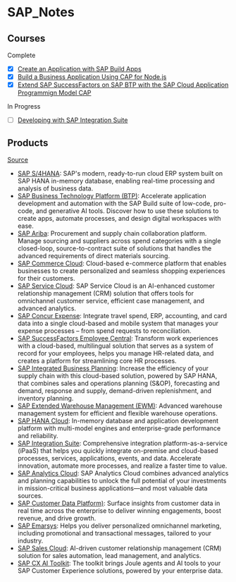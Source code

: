 # SAP_Notes

## Courses

Complete
- [X] [Create an Application with SAP Build Apps](https://developers.sap.com/mission.appgyver-low-code.html)
- [X] [Build a Business Application Using CAP for Node.js](https://developers.sap.com/mission.cp-starter-extensions-cap.html)
- [X] [Extend SAP SuccessFactors on SAP BTP with the SAP Cloud Application Programmign Model CAP](https://developers.sap.com/mission.btp-extend-sfsf-cap.html)

In Progress

- [ ] [Developing with SAP Integration Suite]([https://github.com/chrisrobles/SAP-Notes/](https://learning.sap.com/learning-journeys/developing-with-sap-integration-suite))

## Products

[Source](https://www.sap.com/products.html)

- [SAP S/4HANA](https://www.sap.com/products/s4hana-erp.html): SAP's modern, ready-to-run cloud ERP system built on SAP HANA in-memory database, enabling real-time processing and analysis of business data.
- [SAP Business Technology Platform (BTP)](https://www.sap.com/products/business-technology-platform.html): Accelerate application development and automation with the SAP Build suite of low-code, pro-code, and generative AI tools. Discover how to use these solutions to create apps, automate processes, and design digital workspaces with ease.
- [SAP Ariba](https://www.sap.com/products/procurement.html): Procurement and supply chain collaboration platform. Manage sourcing and suppliers across spend categories with a single closed-loop, source-to-contract suite of solutions that handles the advanced requirements of direct materials sourcing.
- [SAP Commerce Cloud](https://www.sap.com/products/crm/commerce-cloud.html): Cloud-based e-commerce platform that enables businesses to create personalized and seamless shopping experiences for their customers.
- [SAP Service Cloud](https://www.sap.com/products/crm/service-cloud.html): SAP Service Cloud is an AI-enhanced customer relationship management (CRM) solution that offers tools for omnichannel customer service, efficient case management, and advanced analytics.
- [SAP Concur Expense](https://www.concur.com/en-us/expense-management): Integrate travel spend, ERP, accounting, and card data into a single cloud-based and mobile system that manages your expense processes – from spend requests to reconciliation.
- [SAP SuccessFactors Employee Central](https://www.sap.com/products/hcm/employee-central-hris.html): Transform work experiences with a cloud-based, multilingual solution that serves as a system of record for your employees, helps you manage HR-related data,  and creates a platform for streamlining core HR processes.
- [SAP Integrated Business Planning](https://www.sap.com/products/scm/integrated-business-planning.html): Increase the efficiency of your supply chain with this cloud-based solution, powered by SAP HANA, that combines sales and operations planning (S&OP), forecasting and demand, response and supply, demand-driven replenishment, and inventory planning.
- [SAP Extended Warehouse Management (EWM)](https://www.sap.com/products/extended-warehouse-management.html): Advanced warehouse management system for efficient and flexible warehouse operations.
- [SAP HANA Cloud](https://www.sap.com/products/hana.html): In-memory database and application development platform with multi-model engines and enterprise-grade performance and reliability.
- [SAP Integration Suite](https://www.sap.com/products/integration-suite.html): Comprehensive integration platform-as-a-service (iPaaS) that helps you quickly integrate on-premise and cloud-based processes, services, applications, events, and data. Accelerate innovation, automate more processes, and realize a faster time to value. 
- [SAP Analytics Cloud](https://www.sap.com/products/cloud-analytics.html): SAP Analytics Cloud combines advanced analytics and planning capabilities to unlock the full potential of your investments in mission-critical business applications—and most valuable data sources.
- [SAP Customer Data Platform)](https://www.sap.com/products/crm/customer-data-platform.html): Surface insights from customer data in real time across the enterprise to deliver winning engagements, boost revenue, and drive growth.
- [SAP Emarsys](https://www.sap.com/products/crm/emarsys.html): Helps you deliver personalized omnichannel marketing, including promotional and transactional messages, tailored to your industry.
- [SAP Sales Cloud](https://www.sap.com/products/crm/sales-cloud.html): AI-driven customer relationship management (CRM) solution for sales automation, lead management, and analytics.
- [SAP CX AI Toolkit](https://www.sap.com/products/crm/ai-toolkit.html): The toolkit brings Joule agents and AI tools to your SAP Customer Experience solutions, powered by your enterprise data.
